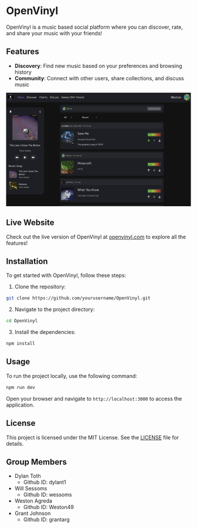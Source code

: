 # OpenVinyl

OpenVinyl is a music based social platform where you can discover, rate, and share your music with your friends!

## Features

- **Discovery**: Find new music based on your preferences and browsing history
- **Community**: Connect with other users, share collections, and discuss music


![OpenVinyl Preview](/static/homePage.png)

## Live Website

Check out the live version of OpenVinyl at [openvinyl.com](https://openvinyl.com) to explore all the features!

## Installation

To get started with OpenVinyl, follow these steps:

1. Clone the repository:
  ```sh
  git clone https://github.com/yourusername/OpenVinyl.git
  ```
2. Navigate to the project directory:
  ```sh
  cd OpenVinyl
  ```
3. Install the dependencies:
  ```sh
  npm install
  ```

## Usage

To run the project locally, use the following command:
```sh
npm run dev
```
Open your browser and navigate to `http://localhost:3000` to access the application.


## License

This project is licensed under the MIT License. See the [LICENSE](LICENSE) file for details.

## Group Members

- Dylan Toth
  - Github ID: dylant1
- Will Sessoms
  - Github ID: wessoms
- Weston Agreda
  - Github ID: Weston49
- Grant Johnson
  - Github ID: grantarg
